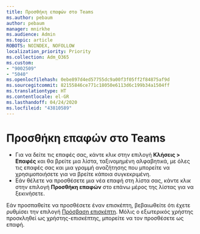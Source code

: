 ```yaml
---
title: Προσθήκη επαφών στο Teams
ms.author: pebaum
author: pebaum
manager: mnirkhe
ms.audience: Admin
ms.topic: article
ROBOTS: NOINDEX, NOFOLLOW
localization_priority: Priority
ms.collection: Adm_O365
ms.custom:
- "9002509"
- "5040"
ms.openlocfilehash: 0ebe897d4ed57755dc9a00f3f05ff2f84875af9d
ms.sourcegitcommit: 82155846ce771c18050e6113d6c199b34a1504ff
ms.translationtype: HT
ms.contentlocale: el-GR
ms.lasthandoff: 04/24/2020
ms.locfileid: "43810589"
---
```

# <a name="add-contacts-in-teams"></a>Προσθήκη επαφών στο Teams

- Για να δείτε τις επαφές σας, κάντε κλικ στην επιλογή **Κλήσεις > Επαφές** και θα βρείτε μια λίστα, ταξινομημένη αλφαβητικά, με όλες τις επαφές σας και μια γραμμή αναζήτησης που μπορείτε να χρησιμοποιήσετε για να βρείτε κάποια συγκεκριμένη. 
- Εάν θέλετε να προσθέσετε μια νέα επαφή στη λίστα σας, κάντε κλικ στην επιλογή **Προσθήκη επαφών** στο επάνω μέρος της λίστας για να ξεκινήσετε.

Εάν προσπαθείτε να προσθέσετε έναν επισκέπτη, βεβαιωθείτε ότι έχετε ρυθμίσει την επιλογή [Πρόσβαση επισκέπτη](https://docs.microsoft.com/microsoftteams/set-up-guests). Μόλις ο εξωτερικός χρήστης προσκληθεί ως χρήστης-επισκέπτης, μπορείτε να τον προσθέσετε ως επαφή.
